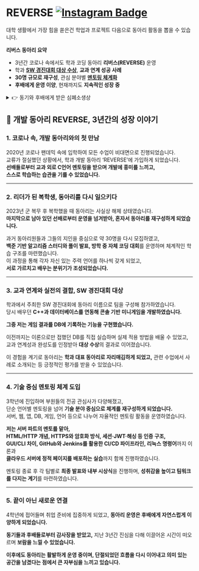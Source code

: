 # REVERSE [![Instagram Badge](https://img.shields.io/badge/-Instagram-E4405F?style=flat&logo=instagram&logoColor=white)](https://www.instagram.com/nsu_reverse/)

대학 생활에서 가장 힘을 쏟은건 학업과 프로젝트 다음으로 동아리 활동을 뽑을 수 있습니다.


**리버스 동아리 요약**
- 3년간 코로나 속에서도 학과 코딩 동아리 **리버스(REVERSE)** 운영  
- 학과 **[SW 경진대회 대상 수상](#sw-contest)**, **교과 연계 성공 사례**  
- **30명 규모로 재구성**, 관심 분야별 **[멘토링 체계화](#reverse-mentoring)**  
- **후배에게 운영 이양**, 현재까지도 **지속적인 성장 중**

<details>
<summary> 👉 동기와 후배에게 받은 심폐소생상 </summary>
<img src="감사장.jpg" width="400px">
</details>

## 🧩 개발 동아리 REVERSE, 3년간의 성장 이야기

### 1. 코로나 속, 개발 동아리와의 첫 만남  
2020년 코로나 팬데믹 속에 입학하여 모든 수업이 비대면으로 진행되었습니다.  
교류가 절실했던 상황에서, 학과 개발 동아리 ‘REVERSE’에 가입하게 되었습니다.  
**선배들로부터 교과 외로 C언어 멘토링을 받으며 개발에 흥미를 느끼고,  
스스로 학습하는 습관을 기를 수 있었습니다.**

---

### 2. 리더가 된 복학생, 동아리를 다시 일으키다  
2023년 군 복무 후 복학했을 때 동아리는 사실상 해체 상태였습니다.  
**마지막으로 남아 있던 선배로부터 운영을 넘겨받아, 혼자서 동아리를 재구성하게 되었습니다.**

과거 동아리원들과 그들의 지인을 중심으로 약 30명을 다시 모집하였고,  
**백준 기반 알고리즘 스터디와 풀이 발표, 방학 중 자체 코딩 대회**를 운영하며 체계적인 학습 구조를 마련했습니다.  
이 과정을 통해 각자 자신 있는 주력 언어를 하나씩 갖게 되었고,  
**서로 가르치고 배우는 분위기가 조성되었습니다.**

---

### 3. 교과 연계와 실전의 결합, SW 경진대회 대상  
학과에서 주최한 SW 경진대회에 동아리 이름으로 팀을 구성해 참가하였습니다.  
당시 배우던 **C++과 데이터베이스를 연동해 콘솔 기반 미니게임을 개발하였습니다.**  

**그중 저는 게임 결과를 DB에 기록하는 기능을 구현했습니다.**

이전까지는 이론으로만 접했던 DB를 직접 실습하며 실제 적용 방법을 배울 수 있었고,  
교과 연계성과 완성도를 인정받아 **대상 수상**의 결과로 이어졌습니다.

이 경험을 계기로 동아리는 **학과 대표 동아리로 자리매김하게 되었고,**  관련 수업에서 사례로 소개되는 등 긍정적인 평가를 받을 수 있었습니다.

---

### 4. 기술 중심 멘토링 체계 도입  
3학년에 진입하며 부원들의 전공 관심사가 다양해졌고,  
단순 언어별 멘토링을 넘어 **기술 분야 중심으로 체계를 재구성하게 되었습니다.** 
<br> 서버, 웹, 앱, DB, 게임, 언어 등으로 나누어 자율적인 멘토링 활동을 운영하였습니다.

**저는 서버 파트의 멘토를 맡아,  
HTML/HTTP 개념, HTTPS와 암호화 방식, 세션·JWT·해싱 등 인증 구조,  
GUI/CLI 차이, GitHub와 Jenkins를 활용한 CI/CD 파이프라인, 리눅스 명령어**까지 이론과 <br>
**클라우드 서버에 정적 페이지를 배포하는 실습**까지 함께 진행하였습니다.

멘토링 종료 후 각 팀별로 **최종 발표와 내부 시상식**을 진행하며,
**성취감을 높이고 팀워크를 다지는 계기**를 마련하였습니다.

---

### 5. 끝이 아닌 새로운 연결
4학년에 접어들며 취업 준비에 집중하게 되었고,
**동아리 운영은 후배에게 자연스럽게 이양하게 되었습니다.**

**동기들과 후배들로부터 감사장을 받았고,**
지난 3년간 진심을 다해 이끌어온 시간이 떠오르며 **보람을 느낄 수 있었습니다.**

**이후에도 동아리는 활발하게 운영 중이며,
단절되었던 흐름을 다시 이어내고 의미 있는 공간을 남겼다는 점에서
큰 자부심을 느끼고 있습니다.**
